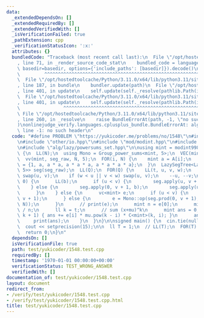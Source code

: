 ```yaml
---
data:
  _extendedDependsOn: []
  _extendedRequiredBy: []
  _extendedVerifiedWith: []
  _isVerificationFailed: true
  _pathExtension: cpp
  _verificationStatusIcon: ':x:'
  attributes: {}
  bundledCode: "Traceback (most recent call last):\n  File \"/opt/hostedtoolcache/Python/3.11.0/x64/lib/python3.11/site-packages/onlinejudge_verify/documentation/build.py\"\
    , line 71, in _render_source_code_stat\n    bundled_code = language.bundle(stat.path,\
    \ basedir=basedir, options={'include_paths': [basedir]}).decode()\n          \
    \         ^^^^^^^^^^^^^^^^^^^^^^^^^^^^^^^^^^^^^^^^^^^^^^^^^^^^^^^^^^^^^^^^^^^^^^^^^^^^^^^^^\n\
    \  File \"/opt/hostedtoolcache/Python/3.11.0/x64/lib/python3.11/site-packages/onlinejudge_verify/languages/cplusplus.py\"\
    , line 187, in bundle\n    bundler.update(path)\n  File \"/opt/hostedtoolcache/Python/3.11.0/x64/lib/python3.11/site-packages/onlinejudge_verify/languages/cplusplus_bundle.py\"\
    , line 401, in update\n    self.update(self._resolve(pathlib.Path(included), included_from=path))\n\
    \  File \"/opt/hostedtoolcache/Python/3.11.0/x64/lib/python3.11/site-packages/onlinejudge_verify/languages/cplusplus_bundle.py\"\
    , line 401, in update\n    self.update(self._resolve(pathlib.Path(included), included_from=path))\n\
    \                ^^^^^^^^^^^^^^^^^^^^^^^^^^^^^^^^^^^^^^^^^^^^^^^^^^^^^^^^^\n \
    \ File \"/opt/hostedtoolcache/Python/3.11.0/x64/lib/python3.11/site-packages/onlinejudge_verify/languages/cplusplus_bundle.py\"\
    , line 260, in _resolve\n    raise BundleErrorAt(path, -1, \"no such header\"\
    )\nonlinejudge_verify.languages.cplusplus_bundle.BundleErrorAt: alg/monoid/power_sums.hpp:\
    \ line -1: no such header\n"
  code: "#define PROBLEM \"https://yukicoder.me/problems/no/1548\"\n#include \"my_template.hpp\"\
    \n#include \"other/io.hpp\"\n#include \"mod/modint.hpp\"\n#include \"ds/lazysegtree.hpp\"\
    \n#include \"alg/lazy/powersums_set.hpp\"\n\nusing mint = modint998;\n\nvoid solve()\
    \ {\n  LL(N);\n  using Mono = Group_power_sums<mint, 5>;\n  VEC(mint, A, N);\n\
    \  vv(mint, seg_raw, N, 5);\n  FOR(i, N) {\n    mint a = A[i];\n    seg_raw[i]\
    \ = {1, a, a * a, a * a * a, a * a * a * a};\n  }\n  LazySegTree<Lazy_Power_Sums_Set<mint,\
    \ 5>> seg(seg_raw);\n  LL(Q);\n  FOR(Q) {\n    LL(t, u, v, w);\n    if (u > v)\
    \ swap(u, v);\n    if (w < u || v < w) swap(u, v);\n    --u, --v;\n    if (t ==\
    \ 0) {\n      LL(b);\n      if (u < v) {\n        seg.apply(u, v + 1, b);\n  \
    \    } else {\n        seg.apply(0, v + 1, b);\n        seg.apply(u, N, b);\n\
    \      }\n    } else {\n      vc<mint> e;\n      if (u < v) {\n        e = seg.prod(u,\
    \ v + 1);\n      } else {\n        e = Mono::op(seg.prod(0, v + 1), seg.prod(u,\
    \ N));\n      }\n      // print(e);\n      mint n = e[0];\n      mint mu = -e[1]\
    \ / n;\n      ll k = t;\n      // sum (x+mu)^k\n      mint ans = 0;\n      FOR(i,\
    \ k + 1) { ans += e[i] * mu.pow(k - i) * C<mint>(k, i); }\n      ans /= n;\n \
    \     print(ans);\n    }\n  }\n}\n\nsigned main() {\n  cin.tie(nullptr);\n  ios::sync_with_stdio(false);\n\
    \  cout << setprecision(15);\n\n  ll T = 1;\n  // LL(T);\n  FOR(T) solve();\n\n\
    \  return 0;\n}\n"
  dependsOn: []
  isVerificationFile: true
  path: test/yukicoder/1548.test.cpp
  requiredBy: []
  timestamp: '1970-01-01 00:00:00+00:00'
  verificationStatus: TEST_WRONG_ANSWER
  verifiedWith: []
documentation_of: test/yukicoder/1548.test.cpp
layout: document
redirect_from:
- /verify/test/yukicoder/1548.test.cpp
- /verify/test/yukicoder/1548.test.cpp.html
title: test/yukicoder/1548.test.cpp
---
```

